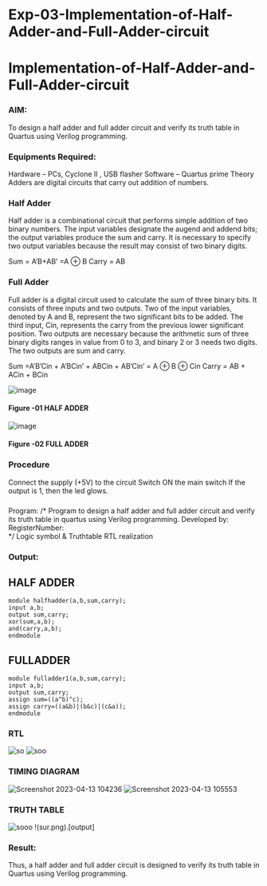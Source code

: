 # Exp-03-Implementation-of-Half-Adder-and-Full-Adder-circuit

# Implementation-of-Half-Adder-and-Full-Adder-circuit
### AIM:
To design a half adder and full adder circuit and verify its truth table in Quartus using Verilog programming.

### Equipments Required:
Hardware – PCs, Cyclone II , USB flasher
Software – Quartus prime
Theory
Adders are digital circuits that carry out addition of numbers.

### Half Adder
Half adder is a combinational circuit that performs simple addition of two binary numbers. The input variables designate the augend and addend bits; the output variables produce the sum and carry. It is necessary to specify two output variables because the result may consist of two binary digits.

Sum = A’B+AB’ =A ⊕ B Carry = AB

### Full Adder
Full adder is a digital circuit used to calculate the sum of three binary bits. It consists of three inputs and two outputs. Two of the input variables, denoted by A and B, represent the two significant bits to be added. The third input, Cin, represents the carry from the previous lower significant position. Two outputs are necessary because the arithmetic sum of three binary digits ranges in value from 0 to 3, and binary 2 or 3 needs two digits. The two outputs are sum and carry.

Sum =A’B’Cin + A’BCin’ + ABCin + AB’Cin’ = A ⊕ B ⊕ Cin Carry = AB + ACin + BCin

 ![image](https://user-images.githubusercontent.com/36288975/163552156-a13e5a56-c638-4110-97d9-8896907c8d25.png)

#### Figure -01 HALF ADDER 


![image](https://user-images.githubusercontent.com/36288975/163552057-b3547877-6d07-45b4-b7e0-bcfebfad9e1d.png)

#### Figure -02 FULL ADDER 

### Procedure

Connect the supply (+5V) to the circuit
Switch ON the main switch
If the output is 1, then the led glows.
### 
Program:
/*
Program to design a half adder and full adder circuit and verify its truth table in quartus using Verilog programming.
Developed by: 
RegisterNumber:  
*/
Logic symbol & Truthtable
RTL realization

### Output:
## HALF ADDER
```
module halfhadder(a,b,sum,carry);
input a,b;
output sum,carry;
xor(sum,a,b);
and(carry,a,b);
endmodule
```
## FULLADDER
```
module fulladder1(a,b,sum,carry);
input a,b;
output sum,carry;
assign sum=((a^b)^c);
assign carry=((a&b)|(b&c)|(c&a));
endmodule
```
### RTL
![so](https://user-images.githubusercontent.com/118703522/231666970-82edc516-d25c-4a84-9d4f-ff6b33c38d8e.png)
![soo](https://user-images.githubusercontent.com/118703522/231667633-93a6bf24-8cf8-4d7a-a608-00847fe70fd7.png)

### TIMING DIAGRAM
![Screenshot 2023-04-13 104236](https://user-images.githubusercontent.com/118703522/231667768-66de7d73-3a49-4139-80f4-0c3ed7969c46.png)
![Screenshot 2023-04-13 105553](https://user-images.githubusercontent.com/118703522/231667812-d26e3e47-c746-4f4e-bcdf-134beced12af.png)

### TRUTH TABLE 
![sooo](https://user-images.githubusercontent.com/118703522/231668430-9f4f0c88-799f-477a-aec5-5884b6c22a17.png)
!(sur.png).[output]
### Result:
Thus, a half adder and full adder circuit is designed to verify its truth table in Quartus using Verilog programming.
